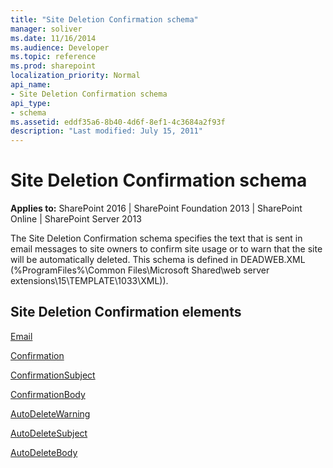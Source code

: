 ```yaml
---
title: "Site Deletion Confirmation schema"
manager: soliver
ms.date: 11/16/2014
ms.audience: Developer
ms.topic: reference
ms.prod: sharepoint
localization_priority: Normal
api_name:
- Site Deletion Confirmation schema
api_type:
- schema
ms.assetid: eddf35a6-8b40-4d6f-8ef1-4c3684a2f93f
description: "Last modified: July 15, 2011"
---
```


# Site Deletion Confirmation schema

**Applies to:** SharePoint 2016 | SharePoint Foundation 2013 | SharePoint Online | SharePoint Server 2013
  
The Site Deletion Confirmation schema specifies the text that is sent in email messages to site owners to confirm site usage or to warn that the site will be automatically deleted. This schema is defined in DEADWEB.XML (%ProgramFiles%\Common Files\Microsoft Shared\web server extensions\15\TEMPLATE\1033\XML)).
  
## Site Deletion Confirmation elements

[Email](email-element-site-deletion.md)
  
[Confirmation](confirmation-element-site-deletion.md)
  
[ConfirmationSubject](confirmationsubject-element-site-deletion.md)
  
[ConfirmationBody](confirmationbody-element-site-deletion.md)
  
[AutoDeleteWarning](autodeletewarning-element-site-deletion.md)
  
[AutoDeleteSubject](autodeletesubject-element-site-deletion.md)
  
[AutoDeleteBody](autodeletebody-element-site-deletion.md)
  

